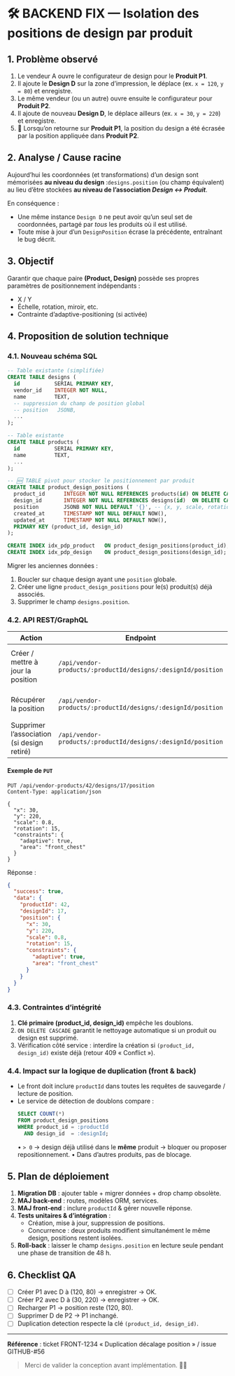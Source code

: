 # 🛠️ BACKEND FIX — Isolation des positions de design par produit

## 1. Problème observé
1. Le vendeur A ouvre le configurateur de design pour le **Produit P1**.
2. Il ajoute le **Design D** sur la zone d’impression, le déplace (ex. `x = 120`, `y = 80`) et enregistre.
3. Le même vendeur (ou un autre) ouvre ensuite le configurateur pour **Produit P2**.
4. Il ajoute de nouveau **Design D**, le déplace ailleurs (ex. `x = 30`, `y = 220`) et enregistre.
5. 🐞 Lorsqu’on retourne sur **Produit P1**, la position du design a été écrasée par la position appliquée dans **Produit P2**.

## 2. Analyse / Cause racine
Aujourd’hui les coordonnées (et transformations) d’un design sont mémorisées **au niveau du design** :`designs.position` (ou champ équivalent) au lieu d’être stockées **au niveau de l’association _Design ↔ Produit_**.

En conséquence :
- Une même instance `Design D` ne peut avoir qu’un seul set de coordonnées, partagé par *tous* les produits où il est utilisé.
- Toute mise à jour d’un `DesignPosition` écrase la précédente, entraînant le bug décrit.

## 3. Objectif
Garantir que chaque paire **(Product, Design)** possède ses propres paramètres de positionnement indépendants :
- X / Y
- Échelle, rotation, miroir, etc.
- Contrainte d’adaptive-positioning (si activée)

## 4. Proposition de solution technique
### 4.1. Nouveau schéma SQL
```sql
-- Table existante (simplifiée)
CREATE TABLE designs (
  id           SERIAL PRIMARY KEY,
  vendor_id    INTEGER NOT NULL,
  name         TEXT,
  -- suppression du champ de position global
  -- position   JSONB,
  ...
);

-- Table existante
CREATE TABLE products (
  id           SERIAL PRIMARY KEY,
  name         TEXT,
  ...
);

-- 🆕 TABLE pivot pour stocker le positionnement par produit
CREATE TABLE product_design_positions (
  product_id      INTEGER NOT NULL REFERENCES products(id) ON DELETE CASCADE,
  design_id       INTEGER NOT NULL REFERENCES designs(id)  ON DELETE CASCADE,
  position        JSONB NOT NULL DEFAULT '{}', -- {x, y, scale, rotation, constraints…}
  created_at      TIMESTAMP NOT NULL DEFAULT NOW(),
  updated_at      TIMESTAMP NOT NULL DEFAULT NOW(),
  PRIMARY KEY (product_id, design_id)
);

CREATE INDEX idx_pdp_product   ON product_design_positions(product_id);
CREATE INDEX idx_pdp_design    ON product_design_positions(design_id);
```
Migrer les anciennes données :
1. Boucler sur chaque design ayant une `position` globale.
2. Créer une ligne `product_design_positions` pour le(s) produit(s) déjà associés.
3. Supprimer le champ `designs.position`.

### 4.2. API REST/GraphQL
| Action | Endpoint | Méthode | Payload | Réponse |
|--------|----------|---------|---------|---------|
| Créer / mettre à jour la position | `/api/vendor-products/:productId/designs/:designId/position` | `PUT` | `{ x, y, scale, rotation, constraints }` | `{ success, data: { productId, designId, position } }` |
| Récupérer la position | `/api/vendor-products/:productId/designs/:designId/position` | `GET` | — | `{ success, data: { position } }` |
| Supprimer l’association (si design retiré) | `/api/vendor-products/:productId/designs/:designId/position` | `DELETE` | — | `{ success }` |

#### Exemple de `PUT`
```http
PUT /api/vendor-products/42/designs/17/position
Content-Type: application/json

{
  "x": 30,
  "y": 220,
  "scale": 0.8,
  "rotation": 15,
  "constraints": {
    "adaptive": true,
    "area": "front_chest"
  }
}
```

Réponse :
```json
{
  "success": true,
  "data": {
    "productId": 42,
    "designId": 17,
    "position": {
      "x": 30,
      "y": 220,
      "scale": 0.8,
      "rotation": 15,
      "constraints": {
        "adaptive": true,
        "area": "front_chest"
      }
    }
  }
}
```

### 4.3. Contraintes d’intégrité
1. **Clé primaire (product_id, design_id)** empêche les doublons.
2. `ON DELETE CASCADE` garantit le nettoyage automatique si un produit ou design est supprimé.
3. Vérification côté service : interdire la création si `(product_id, design_id)` existe déjà (retour 409 « Conflict »).

### 4.4. Impact sur la logique de duplication (front & back)
- Le front doit inclure `productId` dans toutes les requêtes de sauvegarde / lecture de position.
- Le service de détection de doublons compare :
  ```sql
  SELECT COUNT(*)
  FROM product_design_positions
  WHERE product_id = :productId
    AND design_id  = :designId;
  ```
  • `> 0` → design déjà utilisé dans le **même** produit → bloquer ou proposer repositionnement.
  • Dans d’autres produits, pas de blocage.

## 5. Plan de déploiement
1. **Migration DB** : ajouter table + migrer données + drop champ obsolète.
2. **MAJ back-end** : routes, modèles ORM, services.
3. **MAJ front-end** : inclure `productId` & gérer nouvelle réponse.
4. **Tests unitaires & d’intégration** :
   - Création, mise à jour, suppression de positions.
   - Concurrence : deux produits modifient simultanément le même design, positions restent isolées.
5. **Roll-back** : laisser le champ `designs.position` en lecture seule pendant une phase de transition de 48 h.

## 6. Checklist QA
- [ ] Créer P1 avec D à (120, 80) → enregistrer → OK.
- [ ] Créer P2 avec D à (30, 220) → enregistrer → OK.
- [ ] Recharger P1 → position reste (120, 80).
- [ ] Supprimer D de P2 → P1 inchangé.
- [ ] Duplication detection respecte la clé `(product_id, design_id)`.

---
**Référence** : ticket FRONT-1234 « Duplication décalage position » / issue GITHUB-#56

> Merci de valider la conception avant implémentation. 🎨✨ 